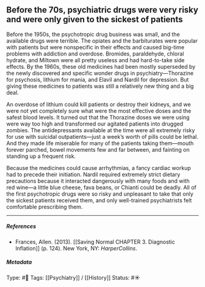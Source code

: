 ## Before the 70s, psychiatric drugs were very risky and were only given to the sickest of patients # 

Before the 1950s, the psychotropic drug business was small, and the available drugs were terrible. The opiates and the barbiturates were popular with patients but were nonspecific in their effects and caused big-time problems with addiction and overdose. Bromides, paraldehyde, chloral hydrate, and Miltown were all pretty useless and had hard-to-take side effects. By the 1960s, these old medicines had been mostly superseded by the newly discovered and specific wonder drugs in psychiatry—Thorazine for psychosis, lithium for mania, and Elavil and Nardil for depression. But giving these medicines to patients was still a relatively new thing and a big deal. 

An overdose of lithium could kill patients or destroy their kidneys, and we were not yet completely sure what were the most effective doses and the safest blood levels. It turned out that the Thorazine doses we were using were way too high and transformed our agitated patients into drugged zombies. The antidepressants available at the time were all extremely risky for use with suicidal outpatients—just a week’s worth of pills could be lethal. And they made life miserable for many of the patients taking them—mouth forever parched, bowel movements few and far between, and fainting on standing up a frequent risk.

Because the medicines could cause arrhythmias, a fancy cardiac workup had to precede their initiation. Nardil required extremely strict dietary precautions because it interacted dangerously with many foods and with red wine—a little blue cheese, fava beans, or Chianti could be deadly. All of the first psychotropic drugs were so risky and unpleasant to take that only the sickest patients received them, and only well-trained psychiatrists felt comfortable prescribing them.

___

##### References

- Frances, Allen. (2013). [[Saving Normal CHAPTER 3. Diagnostic Inflation]] (p. 124). New York, NY: _HarperCollins_.

##### Metadata

Type: #🔴 
Tags: [[Psychiatry]] / [[History]] 
Status: #☀️ 